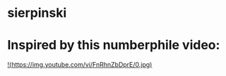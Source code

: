 # sierpinski
# Inspired by this numberphile video:
[!(https://img.youtube.com/vi/FnRhnZbDprE/0.jpg)](https://www.youtube.com/watch?v=FnRhnZbDprE)
